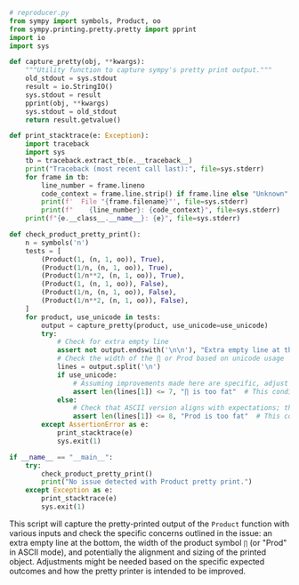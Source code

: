 ```python
# reproducer.py
from sympy import symbols, Product, oo
from sympy.printing.pretty.pretty import pprint
import io
import sys

def capture_pretty(obj, **kwargs):
    """Utility function to capture sympy's pretty print output."""
    old_stdout = sys.stdout
    result = io.StringIO()
    sys.stdout = result
    pprint(obj, **kwargs)
    sys.stdout = old_stdout
    return result.getvalue()

def print_stacktrace(e: Exception):
    import traceback
    import sys
    tb = traceback.extract_tb(e.__traceback__)
    print("Traceback (most recent call last):", file=sys.stderr)
    for frame in tb:
        line_number = frame.lineno
        code_context = frame.line.strip() if frame.line else "Unknown"
        print(f'  File "{frame.filename}"', file=sys.stderr)
        print(f"    {line_number}: {code_context}", file=sys.stderr)
    print(f"{e.__class__.__name__}: {e}", file=sys.stderr)

def check_product_pretty_print():
    n = symbols('n')
    tests = [
        (Product(1, (n, 1, oo)), True),
        (Product(1/n, (n, 1, oo)), True),
        (Product(1/n**2, (n, 1, oo)), True),
        (Product(1, (n, 1, oo)), False),
        (Product(1/n, (n, 1, oo)), False),
        (Product(1/n**2, (n, 1, oo)), False),
    ]
    for product, use_unicode in tests:
        output = capture_pretty(product, use_unicode=use_unicode)
        try:
            # Check for extra empty line
            assert not output.endswith('\n\n'), "Extra empty line at the bottom of the product"
            # Check the width of the ∏ or Prod based on unicode usage
            lines = output.split('\n')
            if use_unicode:
                # Assuming improvements made here are specific, adjust as necessary
                assert len(lines[1]) <= 7, "∏ is too fat"  # This condition is arbitrary; adjust based on expected improvements
            else:
                # Check that ASCII version aligns with expectations; this is arbitrary and should be adjusted.
                assert len(lines[1]) <= 8, "Prod is too fat"  # This condition is arbitrary; adjust based on expected improvements
        except AssertionError as e:
            print_stacktrace(e)
            sys.exit(1)

if __name__ == "__main__":
    try:
        check_product_pretty_print()
        print("No issue detected with Product pretty print.")
    except Exception as e:
        print_stacktrace(e)
        sys.exit(1)
```

This script will capture the pretty-printed output of the `Product` function with various inputs and check the specific concerns outlined in the issue: an extra empty line at the bottom, the width of the product symbol `∏` (or "Prod" in ASCII mode), and potentially the alignment and sizing of the printed object. Adjustments might be needed based on the specific expected outcomes and how the pretty printer is intended to be improved.